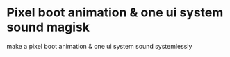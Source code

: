 # Pixel boot animation & one ui system sound magisk
make a pixel boot animation &amp; one ui system sound systemlessly
